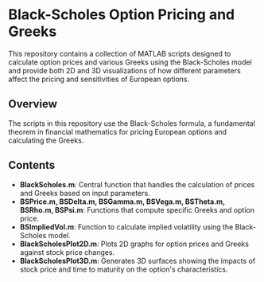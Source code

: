 # Black-Scholes Option Pricing and Greeks

This repository contains a collection of MATLAB scripts designed to calculate option prices and various Greeks using the Black-Scholes model and provide both 2D and 3D visualizations of how different parameters affect the pricing and sensitivities of European options.

## Overview

The scripts in this repository use the Black-Scholes formula, a fundamental theorem in financial mathematics for pricing European options and calculating the Greeks.

## Contents


- **BlackScholes.m**: Central function that handles the calculation of prices and Greeks based on input parameters.
- **BSPrice.m, BSDelta.m, BSGamma.m, BSVega.m, BSTheta.m, BSRho.m, BSPsi.m**: Functions that compute specific Greeks and option price.
- **BSImpliedVol.m**: Function to calculate implied volatility using the Black-Scholes model.
- **BlackScholesPlot2D.m**: Plots 2D graphs for option prices and Greeks against stock price changes.
- **BlackScholesPlot3D.m**: Generates 3D surfaces showing the impacts of stock price and time to maturity on the option's characteristics.
